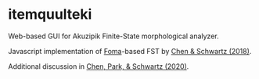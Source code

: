 # itemquulteki
Web-based GUI for Akuzipik Finite-State morphological analyzer.

Javascript implementation of [Foma](https://github.com/mhulden/foma.git)-based FST by [Chen & Schwartz (2018)](https://aclanthology.org/L18-1416/).

Additional discussion in [Chen, Park, & Schwartz (2020)](https://aclanthology.org/2020.lrec-1.326/).